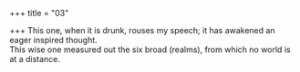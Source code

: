 +++
title = "03"

+++
This one, when it is drunk, rouses my speech; it has awakened an eager  inspired thought.  
This wise one measured out the six broad (realms), from which no world  is at a distance.  